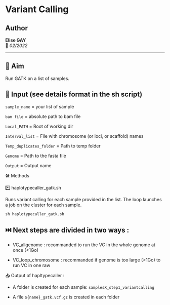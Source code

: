 # Variant Calling

## Author  
**Elise GAY**  
📅 *02/2022*  

---  

## 📌 Aim  
Run GATK on a list of samples.

## 📂 Input (see details format in the sh script)

`sample_name` = your list of sample

`bam file` = absolute path to bam file

`Local_PATH` = Root of working dir

`Interval_list` = File with chromosome (or loci, or scaffold) names

`Temp_duplicates_folder` = Path to temp folder 

`Genome`  = Path to the fasta file

`Output` = Output name
   
🛠 Methods

*️⃣ haplotypecaller_gatk.sh

Runs variant calling for each sample provided in the list. The loop launches a job on the cluster for each sample.

`sh haplotypecaller_gatk.sh`

## ⏭️ Next steps are divided in two ways  : 

- VC_allgenome : recommanded to run the VC in the whole genome at once (<1Go)

- VC_loop_chromosome : recommanded if genome is too large (>1Go) to run VC in one raw

📤 Output of hapltypecaller : 

- A folder is created for each sample: `samplesX_step1_variantcalling`
  
- A file `${name}_gatk.vcf.gz` is created in each folder
